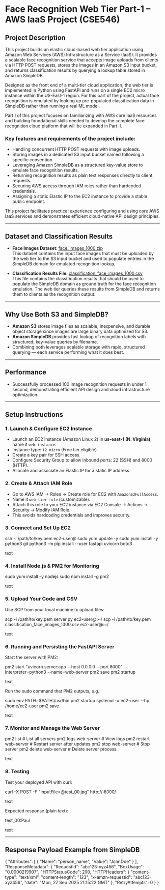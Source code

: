 # Face Recognition Web Tier Part-1 – AWS IaaS Project (CSE546)

## Project Description

This project builds an elastic cloud-based web tier application using Amazon Web Services (AWS) Infrastructure as a Service (IaaS). It provides a scalable face recognition service that accepts image uploads from clients via HTTP POST requests, stores the images in an Amazon S3 input bucket, and returns classification results by querying a lookup table stored in Amazon SimpleDB.

Designed as the front end of a multi-tier cloud application, the web tier is implemented in Python using FastAPI and runs on a single EC2 micro instance within the US-East-1 region. For this part of the project, actual face recognition is emulated by looking up pre-populated classification data in SimpleDB rather than running a real ML model.

Part I of this project focuses on familiarizing with AWS core IaaS resources and building foundational skills needed to develop the complete face recognition cloud platform that will be expanded in Part II.

### Key features and requirements of the project include:

- Handling concurrent HTTP POST requests with image uploads.
- Storing images in a dedicated S3 input bucket named following a specific convention.
- Leveraging Amazon SimpleDB as a structured key-value store to emulate face recognition results.
- Returning recognition results as plain text responses directly to client requests.
- Securing AWS access through IAM roles rather than hardcoded credentials.
- Assigning a static Elastic IP to the EC2 instance to provide a stable public endpoint.

This project facilitates practical experience configuring and using core AWS IaaS services and demonstrates efficient cloud-native API design principles.

---

## Dataset and Classification Results

- **Face Images Dataset**: [face_images_1000.zip](https://github.com/CSE546-Cloud-Computing/CSE546-SPRING-2025/blob/datasets/face_images_1000.zip)  
  This dataset contains the input face images that must be uploaded by the web tier to the S3 input bucket and used to populate entries in the SimpleDB domain for emulated recognition lookup.

- **Classification Results File**: [classification_face_images_1000.csv](https://github.com/CSE546-Cloud-Computing/CSE546-SPRING-2025/blob/datasets/Classification%20Results%20on%20Face%20Dataset%20(1000%20images).csv)  
  This file contains the classification results that should be used to populate the SimpleDB domain as ground truth for the face recognition emulation. The web tier queries these results from SimpleDB and returns them to clients as the recognition output.

---

## Why Use Both S3 and SimpleDB?

- **Amazon S3** stores image files as scalable, inexpensive, and durable object storage since images are large binary data optimized for S3.
- **Amazon SimpleDB** provides fast lookup of recognition labels with structured, key-value queries by filename.
- Combining both leverages scalable storage with rapid, structured querying — each service performing what it does best.

---

## Performance

- Successfully processed 100 image recognition requests in under 1 second, demonstrating efficient API design and cloud infrastructure optimization.

---

## Setup Instructions

### 1. Launch & Configure EC2 Instance

- Launch an EC2 instance (Amazon Linux 2) in **us-east-1 (N. Virginia)**, name it `web-instance`.
- Instance type: `t2.micro` (Free tier eligible)
- Create a key pair for SSH access.
- Configure Security Group to allow inbound ports: 22 (SSH) and 8000 (HTTP).
- Allocate and associate an Elastic IP for a static IP address.

### 2. Create & Attach IAM Role

- Go to AWS IAM → Roles → Create role for EC2 with `AmazonS3FullAccess`.
- Name it `web-tier-role` (customizable).
- Attach this role to your EC2 instance via EC2 Console → Actions → Security → Modify IAM Role.
- This avoids hardcoding credentials and improves security.

### 3. Connect and Set Up EC2

ssh -i /path/to/key.pem ec2-user@<your-elastic-ip>
sudo yum update -y
sudo yum install -y python3 git
python3 -m pip install --user fastapi uvicorn boto3

text

### 4. Install Node.js & PM2 for Monitoring

sudo yum install -y nodejs
sudo npm install -g pm2

text

### 5. Upload Your Code and CSV

Use SCP from your local machine to upload files:

scp -i /path/to/key.pem server.py ec2-user@<your-elastic-ip>:~/
scp -i /path/to/key.pem classification_face_images_1000.csv ec2-user@<your-elastic-ip>:~/

text

### 6. Running and Persisting the FastAPI Server

Start the server with PM2:

pm2 start "uvicorn server:app --host 0.0.0.0 --port 8000" --interpreter=python3 --name=web-server
pm2 save
pm2 startup

text

Run the sudo command that PM2 outputs, e.g.:

sudo env PATH=$PATH:/usr/bin pm2 startup systemd -u ec2-user --hp /home/ec2-user
pm2 save

text

### 7. Monitor and Manage the Web Server

pm2 list # List all servers
pm2 logs web-server # View logs
pm2 restart web-server # Restart server after updates
pm2 stop web-server # Stop server
pm2 delete web-server # Delete server process

text

### 8. Testing

Test your deployed API with curl:

curl -X POST -F "inputFile=@test_00.jpg" http://<your-elastic-ip>:8000/

text

Expected response (plain text):

test_00:Paul

text

---

## Response Payload Example from SimpleDB

{
"Attributes": [
{
"Name": "person_name",
"Value": "JohnDoe"
}
],
"ResponseMetadata": {
"RequestId": "abc123-xyz456",
"BoxUsage": "0.0000219907",
"HTTPStatusCode": 200,
"HTTPHeaders": {
"content-type": "text/xml",
"content-length": "123",
"x-amzn-requestid": "abc123-xyz456",
"date": "Mon, 27 Sep 2025 21:15:22 GMT"
},
"RetryAttempts": 0
}
}